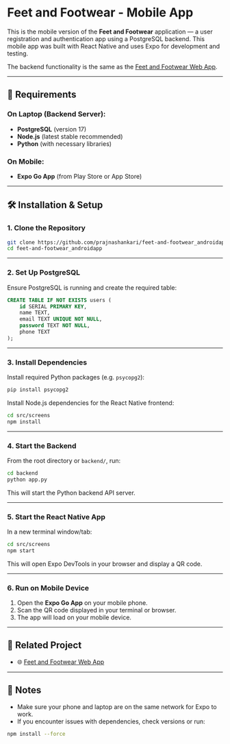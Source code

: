 # Feet and Footwear - Mobile App

This is the mobile version of the **Feet and Footwear** application — a user registration and authentication app using a PostgreSQL backend. This mobile app was built with React Native and uses Expo for development and testing.

The backend functionality is the same as the [Feet and Footwear Web App](https://github.com/prajnashankari/Feet-and-Footwear).

---

## 🔧 Requirements

### On Laptop (Backend Server):
- **PostgreSQL** (version 17)
- **Node.js** (latest stable recommended)
- **Python** (with necessary libraries)

### On Mobile:
- **Expo Go App** (from Play Store or App Store)

---

## 🛠️ Installation & Setup

### 1. Clone the Repository

```bash
git clone https://github.com/prajnashankari/feet-and-footwear_androidapp.git
cd feet-and-footwear_androidapp
````

---

### 2. Set Up PostgreSQL

Ensure PostgreSQL is running and create the required table:

```sql
CREATE TABLE IF NOT EXISTS users (
    id SERIAL PRIMARY KEY,
    name TEXT,
    email TEXT UNIQUE NOT NULL,
    password TEXT NOT NULL,
    phone TEXT
);
```

---

### 3. Install Dependencies

Install required Python packages (e.g. `psycopg2`):

```bash
pip install psycopg2
```

Install Node.js dependencies for the React Native frontend:

```bash
cd src/screens
npm install
```

---

### 4. Start the Backend

From the root directory or `backend/`, run:

```bash
cd backend
python app.py
```

This will start the Python backend API server.

---

### 5. Start the React Native App

In a new terminal window/tab:

```bash
cd src/screens
npm start
```

This will open Expo DevTools in your browser and display a QR code.

---

### 6. Run on Mobile Device

1. Open the **Expo Go App** on your mobile phone.
2. Scan the QR code displayed in your terminal or browser.
3. The app will load on your mobile device.

---

## 🔗 Related Project

* 🌐 [Feet and Footwear Web App](https://github.com/prajnashankari/Feet-and-Footwear)

---

## 📌 Notes

* Make sure your phone and laptop are on the same network for Expo to work.
* If you encounter issues with dependencies, check versions or run:

```bash
npm install --force
```

